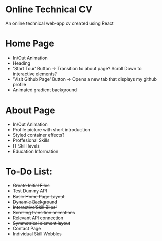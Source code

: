 # Online Technical CV
An online technical web-app cv created using React

# Home Page
- In/Out Animation
- Heading
- 'Start Tour' Button -> Transition to about page? Scroll Down to interactive elements?
- 'Visit Github Page' Button -> Opens a new tab that displays my github profile
- Animated gradient background

# About Page
- In/Out Animation
- Profile picture with short introduction 
- Styled container effects?
- Proffesional Skills
- IT Skill levels
- Education Information

# To-Do List:
- ~~Create Initial Files~~
- ~~Test Dummy API~~
- ~~Basic Home Page Layout~~
- ~~Dynamic Background~~
- ~~Interactive'Skill Blips'~~
- ~~Scrolling transition animations~~
- Relevant API connection
- ~~Symmetrical element layout~~
- Contact Page
- Individual Skill Wobbles
